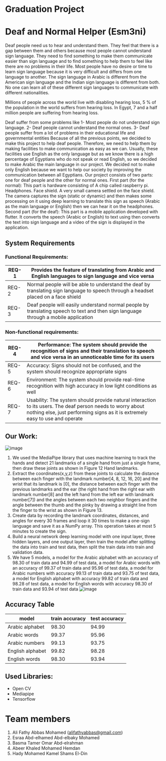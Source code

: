 
# Graduation Project
# Deaf and Normal Helper (Esm3ni)
Deaf people need us to hear and understand them. They feel that there is a gap between them and others because most people cannot understand sign language. They need to find something to make them communicate easier than sign language and to find something to help them to feel like there are no problems in their life. 
Most people have no desire or time to learn sign language because it is very difficult and differs from one language to another. The sign language in Arabic is different from the American sign language and the Indian sign language is different from both. No one can learn all of these different sign languages to communicate with different nationalities.

Millions of people across the world live with disabling hearing loss, 5 % of the population in the world suffers from hearing loss. In Egypt, 7 and a half million people are suffering from hearing loss.

Deaf suffer from some problems like
  1- Most people do not understand sign language.
  2- Deaf people cannot understand the normal ones.
  3- Deaf people suffer from a lot of problems in their educational life and      governmental entities
Because of all the previous points, we decided to make this project to help deaf people.
Therefore, we need to help them by making facilities to make communication as easy as we can. Usually, these facilities use English as the only language but as we know there is a high percentage of Egyptians who do not speak or read English, so we decided to make Arabic the main language in our project. We decided not to make only English because we want to help our society by improving the communication between all Egyptians.
Our project consists of two parts: one for deaf people and the other for normal ones.
First part (for the normal):
    This part is hardware consisting of A chip called raspberry pi. 
    Headphones. 
    Face shield.
    A very small camera settled on the face shield. 
      The camera captures the sign (static or dynamic) and then makes some         processing on it using deep learning to translate this sign as speech        (Arabic as the main language or English) then we can hear it on the          headphones. 
Second part (for the deaf):
  This part is a mobile application developed with flutter. It converts the    speech (Arabic or English) to text using then converts the text into sign    language and a video of the sign is displayed in the application. 
## System Requirements
  ### Functional Requirements:
  
  |REQ-1|Provides the feature of translating from Arabic and English languages to sign language and vice versa|
  |--------|---|
  |REQ-2 |Normal people will be able to understand the deaf by translating sign language to speech through a headset placed on a face shield|
  |REQ-3 |Deaf people will easily understand normal people by translating speech to text and then sign language through a mobile application|

  ### Non-functional requirements:
  |REQ-4|Performance: The system should provide the recognition of signs and their translation to speech and vice versa in an unnoticeable time for its users|
  |-----|---|
  |REQ-5|Accuracy: Signs should not be confused, and the system should recognize appropriate signs|
  |REQ-6|Environment: The system should provide real-time recognition with high accuracy in low light conditions as well|
  |REQ-7|Usability: The system should provide natural interaction to its users. The deaf person needs to worry about nothing else, just performing signs as it is extremely easy to use and operate|

## Our Work:
  ![image](https://github.com/AliSobih/sign-language-to-speech/assets/43109825/cbaf7b96-862b-4ddf-a181-14add48716c6)
  1. We used the MediaPipe library that uses machine learning to track the hands and detect 21 landmarks of a single hand from just a single frame, then draw these joints as      shown in Figure 12 Hand landmarks.
  2. Extract the coordinates(x,y,z) from these joints to calculate the distance between each finger with the landmark number[4, 8, 12, 16, 20] and the wrist that its              landmark is [0], the distance between each finger with the previous landmarks and the ear (the right hand from the right ear with landmark number[8] and the left hand        from the left ear with landmark number[7]) and the angles between each two neighbor fingers and the angle between the thumb and the pinky by drawing a straight line          from the finger to the wrist as shown in Figure 13.
  3. Create data by recording the landmark coordinates, distances, and angles for every 30 frames and loop it 30 times to make a one-sign language and save it as a NumPy          array. This operation takes at most 5 minutes to create the sign.
  4. Build a neural network deep learning model with one input layer, three hidden layers, and one output layer, then train the model after splitting the data into train and      test data, then split the train data into train and validation data.
  5. We have 5 models, a model for the Arabic alphabet with an accuracy of 98.30 of train data and 94.99 of test data, a model for Arabic words with an accuracy of 99.37 of       train data and 95.96 of test data, a model for Arabic numbers with accuracy 99.13 of train data and 93.75 of test data, a model for English alphabet with accuracy 99.82      of train data and 98.28 of test data, a model for English words with accuracy 98.30 of train data and 93.94 of test data
     ![image](https://github.com/AliSobih/sign-language-to-speech/assets/43109825/8a89f36e-9cf3-4048-b448-f6e56454f824)

## Accuracy Table
  |model |train accuracy | test accuracy |
  |------|------------|----------|
  |Arabic alphabet|98.30|94.99|
  |Arabic words|99.37|95.96|
  |Arabic numbers|99.13|93.75|
  |English alphabet|99.82|98.28|
  |English words|98.30|93.94|
## Used Libraries:
  - Open CV
  - Mediapipe
  - Tensorflow

# Team members
  1. Ali Fathy Abbas Mohamed (alifathyabbas@gmail.com)
  2. Esraa Abd-elhamed Abd-elbaky Mohamed
  3. Basma Tamer Omar Abd-elrahman
  4. Abeer Khaled Mohamed Hemdan
  5. Hady Mohamed Kamel Shams El-Din

